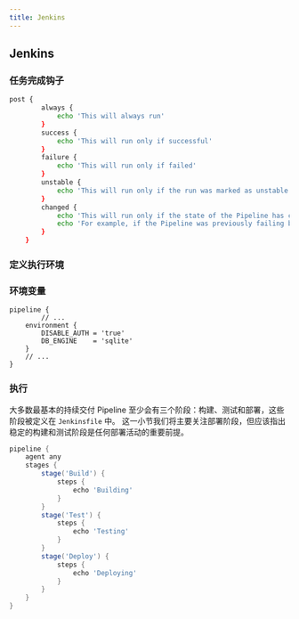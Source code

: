 ```yaml
---
title: Jenkins
---
```


## Jenkins

### 任务完成钩子

```sh
post {
        always {
            echo 'This will always run'
        }
        success {
            echo 'This will run only if successful'
        }
        failure {
            echo 'This will run only if failed'
        }
        unstable {
            echo 'This will run only if the run was marked as unstable'
        }
        changed {
            echo 'This will run only if the state of the Pipeline has changed'
            echo 'For example, if the Pipeline was previously failing but is now successful'
        }
    }
```

### 定义执行环境 

### 环境变量

```
pipeline {
		// ...
    environment {
        DISABLE_AUTH = 'true'
        DB_ENGINE    = 'sqlite'
    }
    // ...
}
```

### 执行

大多数最基本的持续交付 Pipeline 至少会有三个阶段：构建、测试和部署，这些阶段被定义在 `Jenkinsfile` 中。 这一小节我们将主要关注部署阶段，但应该指出稳定的构建和测试阶段是任何部署活动的重要前提。

```groovy
pipeline {
    agent any
    stages {
        stage('Build') {
            steps {
                echo 'Building'
            }
        }
        stage('Test') {
            steps {
                echo 'Testing'
            }
        }
        stage('Deploy') {
            steps {
                echo 'Deploying'
            }
        }
    }
}
```

